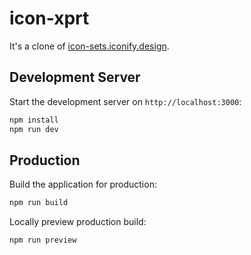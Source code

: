 # icon-xprt

It's a clone of [icon-sets.iconify.design](https://icon-sets.iconify.design/).

## Development Server

Start the development server on `http://localhost:3000`:

```bash
npm install
npm run dev
```

## Production

Build the application for production:

```bash
npm run build
```

Locally preview production build:

```bash
npm run preview
```
